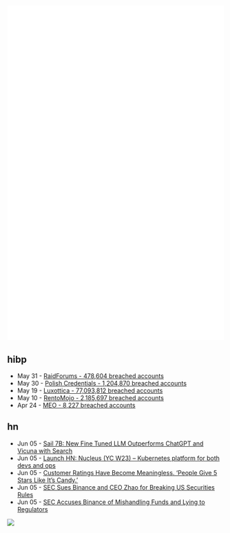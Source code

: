 ![Metrics](https://raw.githubusercontent.com/phixion/phixion/master/metrics.svg)

## hibp

<!--
for https://github.com/phixion/phixion/blob/main/.github/workflows/feeds.yml
-->
<!--START_SECTION:haveibeenpwnd-->
- May 31 - [RaidForums - 478,604 breached accounts](https://haveibeenpwned.com/PwnedWebsites#RaidForums)
- May 30 - [Polish Credentials - 1,204,870 breached accounts](https://haveibeenpwned.com/PwnedWebsites#PolishCredentials)
- May 19 - [Luxottica - 77,093,812 breached accounts](https://haveibeenpwned.com/PwnedWebsites#Luxottica)
- May 10 - [RentoMojo - 2,185,697 breached accounts](https://haveibeenpwned.com/PwnedWebsites#RentoMojo)
- Apr 24 - [MEO - 8,227 breached accounts](https://haveibeenpwned.com/PwnedWebsites#MEO)
<!--END_SECTION:haveibeenpwnd-->

## hn

<!--
for https://github.com/phixion/phixion/blob/main/.github/workflows/feeds.yml
-->
<!--START_SECTION:hn-->
- Jun 05 - [Sail 7B: New Fine Tuned LLM Outperforms ChatGPT and Vicuna with Search](https://old.reddit.com/r/AI_Agents/comments/140e03v/sail_7b_new_fine_tuned_language_model_outperforms/)
- Jun 05 - [Launch HN: Nucleus (YC W23) – Kubernetes platform for both devs and ops](https://news.ycombinator.com/item?id=36197880)
- Jun 05 - [Customer Ratings Have Become Meaningless. ‘People Give 5 Stars Like It’s Candy.’](https://www.wsj.com/articles/uber-airbnb-ratings-perfect-scores-customers-93686deb)
- Jun 05 - [SEC Sues Binance and CEO Zhao for Breaking US Securities Rules](https://www.bloomberg.com/news/articles/2023-06-05/sec-sues-binance-and-ceo-zhao-for-breaking-us-securities-rule)
- Jun 05 - [SEC Accuses Binance of Mishandling Funds and Lying to Regulators](https://www.nytimes.com/2023/06/05/business/sec-binance-charges.html)
<!--END_SECTION:hn-->

<!--
for https://yhype.me
-->
![](https://hit.yhype.me/github/profile?user_id=13013670)
